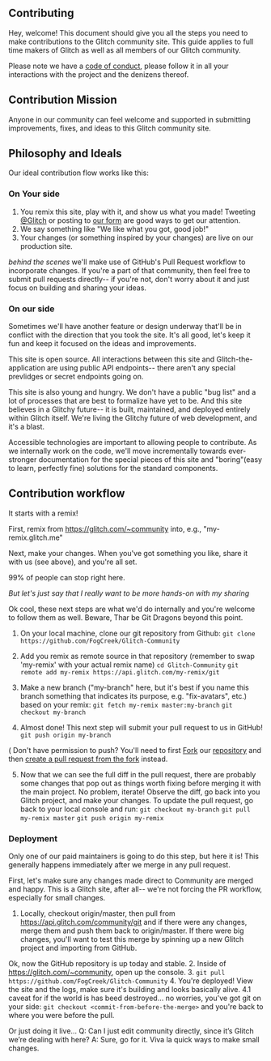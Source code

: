 Contributing
------------

Hey, welcome!  This document should give you all the steps you need to make contributions to the Glitch community site. This guide applies to full time makers of Glitch as well as all members of our Glitch community.

Please note we have a [code of conduct](https://glitch.com/edit/#!/community?path=CODE_OF_CONDUCT.md), please follow it in all your interactions with the project and the denizens thereof.

Contribution Mission
--------------------
Anyone in our community can feel welcome and supported in submitting improvements, fixes, and ideas to this Glitch community site.


Philosophy and Ideals
---------------------

Our ideal contribution flow works like this:

### On Your side

1. You remix this site, play with it, and show us what you made!  Tweeting [@Glitch](https://twitter.com/glitch) or posting to [our form](https://support.glitch.com/) are good ways to get our attention.
2. We say something like "We like what you got, good job!"
3. Your changes (or something inspired by your changes) are live on our production site.

_behind the scenes_ we'll make use of GitHub's Pull Request workflow to incorporate changes.  If you're a part of that community, then feel free to submit pull requests directly-- if you're not,  don't worry about it and just focus on building and sharing your ideas.

### On our side

Sometimes we'll have another feature or design underway that'll be in conflict with the direction that you took the site.  It's all good, let's keep it fun and keep it focused on the ideas and improvements.

This site is open source. All interactions between this site and Glitch-the-application are using public API endpoints-- there aren't any special prevlidges or secret endpoints going on.

This site is also young and hungry.  We don't have a public "bug list" and a lot of processes that are best to formalize have yet to be. And this site believes in a Glitchy future-- it is built, maintained, and deployed entirely within Glitch itself.  We're living the Glitchy future of web development, and it's a blast.

Accessible technologies are important to allowing people to contribute.  As we internally work on the code, we'll move incrementally towards ever-stronger documentation for the special pieces of this site and "boring"(easy to learn, perfectly fine) solutions for the standard components.


Contribution workflow
----------------------

It starts with a remix!

First, remix from https://glitch.com/~community into, e.g., "my-remix.glitch.me"

Next, make your changes.  When you've got something you like, share it with us (see above), and you're all set.

99% of people can stop right here.

_But let's just say that I really want to be more hands-on with my sharing_

Ok cool, these next steps are what we'd do internally and you're welcome to follow them as well.  Beware, Thar be Git Dragons beyond this point.

1. On your local machine, clone our git repository from Github:
 `git clone https://github.com/FogCreek/Glitch-Community`

2. Add you remix as remote source in that repository (remember to swap 'my-remix' with your actual remix name)
 `cd Glitch-Community`
 `git remote add my-remix https://api.glitch.com/my-remix/git`
 
3. Make a new branch ("my-branch" here, but it's best if you name this branch something that indicates its purpose, e.g. "fix-avatars", etc.) based on your remix:
 `git fetch my-remix master:my-branch`
 `git checkout my-branch`

4. Almost done!  This next step will submit your pull request to us in GitHub!
 `git push origin my-branch`
 
( Don't have permission to push? You'll need to first [Fork](https://blog.scottlowe.org/2015/01/27/using-fork-branch-git-workflow/) our [repository](https://github.com/FogCreek/Glitch-Community) and then [create a pull request from the fork](https://help.github.com/articles/creating-a-pull-request-from-a-fork/) instead.

5. Now that we can see the full diff in the pull request, there are probably some changes that pop out as things worth fixing before merging it with the main project.  No problem, iterate!  Observe the diff, go back into you Glitch project, and make your changes.  To update the pull request, go back to your local console and run:
`git checkout my-branch`
`git pull my-remix master`
`git push origin my-remix`

### Deployment
Only one of our paid maintainers is going to do this step, but here it is!  This generally happens immediately after we merge in any pull request.

First, let's make sure any changes made direct to Community are merged and happy.  This is a Glitch site, after all-- we're not forcing the PR workflow, especially for small changes.

1. Locally, checkout origin/master, then pull from https://api.glitch.com/community/git and if there were any changes, merge them and push them back to origin/master.  If there were big changes, you'll want to test this merge by spinning up a new Glitch project and importing from GitHub.

Ok, now the GitHub repository is up today and stable. 
2. Inside of https://glitch.com/~community, open up the console.
3. `git pull https://github.com/FogCreek/Glitch-Community`
4. You're deployed!  View the site and the logs, make sure it's building and looks basically alive.
  4.1 caveat for if the world is has beed destroyed...  no worries, you've got git on your side: `git checkout <commit-from-before-the-merge>` and you're back to where you were before the pull. 

Or just doing it live…
    Q: Can I just edit community directly, since it’s Glitch we’re dealing with here?
    A: Sure, go for it.  Viva la quick ways to make small changes.
